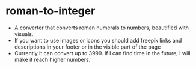 # roman-to-integer
- A converter that converts roman numerals to numbers, beautified with visuals.
- If you want to use images or icons you should add freepik links and descriptions in your footer or in the visible part of the page
- Currently it can convert up to 3999. If I can find time in the future, I will make it reach higher numbers.